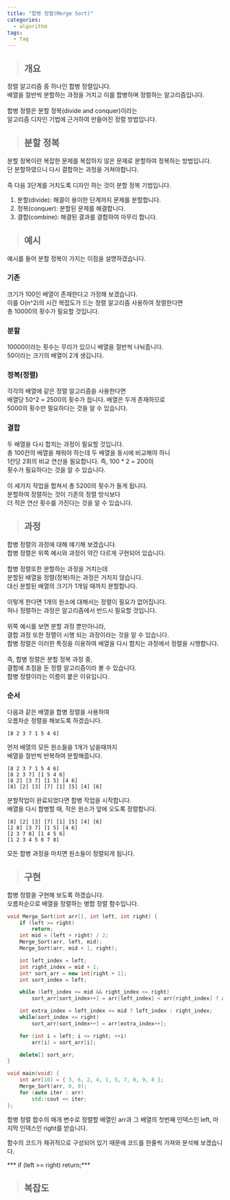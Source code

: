 ```yaml
---
title: "합병 정렬(Merge Sort)"
categories:
  - algorithm
tags:
  - tag
---
```

> ## 개요

정렬 알고리즘 중 하나인 합병 정렬입니다.<br>
배열을 절반씩 분할하는 과정을 거치고 이를 합병하며 정렬하는 알고리즘입니다.<br>
<br>
합병 정렬은 분할 정복(divide and conquer)이라는<br>
알고리즘 디자인 기법에 근거하여 만들어진 정렬 방법입니다.
> ## 분할 정복

분할 정복이란 복잡한 문제를 복잡하지 않은 문제로 분할하여 정복하는 방법입니다.<br>
단 분할하였으니 다시 결합하는 과정을 거쳐야합니다.<br>
<br>
즉 다음 3단계를 거치도록 디자인 하는 것이 분할 정복 기법입니다.
1. 분할(divide): 해결이 용이한 단계까지 문제를 분할합니다.
2. 정복(conquer): 분할된 문제를 해결합니다.
3. 결합(combine): 해결된 결과를 결합하여 마무리 합니다.

> ## 예시

예시를 들어 분할 정복이 가지는 이점을 설명하겠습니다.
### 기존
크기가 100인 배열이 존재한다고 가정해 보겠습니다.<br>
이를 O(n^2)의 시간 복잡도가 드는 정렬 알고리즘 사용하여 정렬한다면<br>
총 10000의 횟수가 필요할 것입니다.
### 분할
10000이라는 횟수는 무리가 있으니 배열을 절반씩 나눠줍니다.<br>
50이라는 크기의 배열이 2개 생깁니다.
### 정복(정렬)
각각의 배열에 같은 정렬 알고리즘을 사용한다면<br>
배열당 50^2 = 2500의 횟수가 듭니다. 배열은 두개 존재하므로<br>
5000의 횟수만 필요하다는 것을 알 수 있습니다.
### 결합
두 배열을 다시 합치는 과정이 필요할 것입니다.<br>
총 100칸의 배열을 채워야 하는데 두 배열을 동시에 비교해야 하니<br>
1칸당 2회의 비교 연산을 필요합니다. 즉, 100 * 2 = 200의<br>
횟수가 필요하다는 것을 알 수 있습니다.<br>
<br>
이 세가지 작업을 합쳐서 총 5200의 횟수가 들게 됩니다.<br>
분할하여 정렬하는 것이 기존의 정렬 방식보다<br>
더 적은 연산 횟수를 가진다는 것을 알 수 있습니다.

> ## 과정

합병 정렬의 과정에 대해 얘기해 보겠습니다.<br>
합병 정렬은 위쪽 예시와 과정이 약간 다르게 구현되어 있습니다.<br>
<br>
합병 정렬또한 분할하는 과정을 거치는데<br>
분할된 배열을 정렬(정복)하는 과정은 거치지 않습니다.<br>
대신 분할된 배열의 크기가 1개일 때까지 분할합니다.<br>
<br>
이렇게 한다면 1개의 원소에 대해서는 정렬이 필요가 없어집니다.<br>
허나 정렬하는 과정은 알고리즘에서 반드시 필요할 것입니다.<br>
<br>
위쪽 예시를 보면 분할 과정 뿐만아니라,<br>
결합 과정 또한 정렬이 시행 되는 과정이라는 것을 알 수 있습니다.<br>
합병 정렬은 이러한 특징을 이용하여 배열을 다시 합치는 과정에서 정렬을 시행합니다.<br>
<br>
즉, 합병 정렬은 분할 정복 과정 중,<br>
결합에 초점을 둔 정렬 알고리즘이라 볼 수 있습니다.<br>
합병 정렬이라는 이름이 붙은 이유입니다.
### 순서
다음과 같은 배열을 합병 정렬을 사용하여<br>
오름차순 정렬을 해보도록 하겠습니다.
```
[8 2 3 7 1 5 4 6]
```
먼저 배열의 모든 원소들을 1개가 남을때까지<br>
배열을 절반씩 반복하여 분할해줍니다.
```
[8 2 3 7 1 5 4 6]
[8 2 3 7] [1 5 4 6]
[8 2] [3 7] [1 5] [4 6]
[8] [2] [3] [7] [1] [5] [4] [6]
```
분할작업이 완료되었다면 합병 작업을 시작합니다.<br>
배열을 다시 합병할 때, 작은 원소가 앞에 오도록 정렬합니다.
```
[8] [2] [3] [7] [1] [5] [4] [6]
[2 8] [3 7] [1 5] [4 6]
[2 3 7 8] [1 4 5 6]
[1 2 3 4 5 6 7 8]
```
모든 합병 과정을 마치면 원소들이 정렬되게 됩니다.
> ## 구현

합병 정렬을 구현해 보도록 하겠습니다.<br>
오름차순으로 배열을 정렬하는 병합 정렬 함수입니다.
```cpp
void Merge_Sort(int arr[], int left, int right) {
	if (left >= right)
		return;
	int mid = (left + right) / 2;
	Merge_Sort(arr, left, mid);
	Merge_Sort(arr, mid + 1, right);

	int left_index = left;
	int right_index = mid + 1;
	int* sort_arr = new int[right + 1];
	int sort_index = left;

	while (left_index <= mid && right_index <= right)
		sort_arr[sort_index++] = arr[left_index] < arr[right_index] ? arr[left_index++] : arr[right_index++];

	int extra_index = left_index <= mid ? left_index : right_index;
	while(sort_index <= right)
		sort_arr[sort_index++] = arr[extra_index++];

	for (int i = left; i <= right; ++i)
		arr[i] = sort_arr[i];

	delete[] sort_arr;
}
```
```cpp
void main(void) {
	int arr[10] = { 3, 6, 2, 4, 1, 5, 7, 0, 9, 8 };
	Merge_Sort(arr, 0, 9);
	for (auto iter : arr)
		std::cout << iter;
};
```
합병 정렬 합수의 매개 변수로
정렬할 배열인 arr과 그 배열의 첫번째 인덱스인 left, 마지막 인덱스인 right를 받습니다.

함수의 코드가 재귀적으로 구성되어 있기 때문에
코드를 한줄씩 가져와 분석해 보겠습니다.

***	if (left >= right)
		return;***
> ## 복잡도
